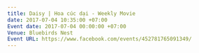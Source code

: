 ```yaml
---
title: Daisy | Hoa cúc dại - Weekly Movie
date: 2017-07-04 10:35:00 +07:00
Event date: 2017-07-04 00:00:00 +07:00
Venue: Bluebirds Nest
Event URL: https://www.facebook.com/events/452781765091349/
---
```


